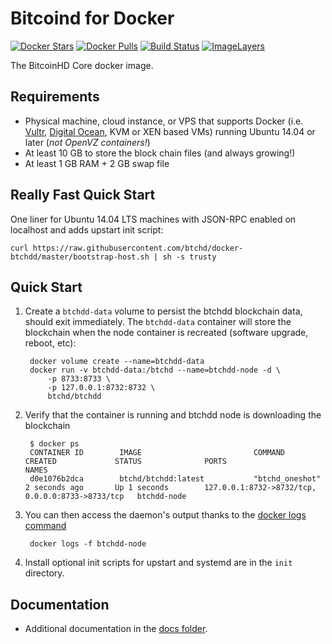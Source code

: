 Bitcoind for Docker
===================

[![Docker Stars](https://img.shields.io/docker/stars/btchd/btchdd.svg)](https://hub.docker.com/r/btchd/btchdd/)
[![Docker Pulls](https://img.shields.io/docker/pulls/btchd/btchdd.svg)](https://hub.docker.com/r/btchd/btchdd/)
[![Build Status](https://travis-ci.org/btchd/docker-btchdd.svg?branch=master)](https://travis-ci.org/btchd/docker-btchdd/)
[![ImageLayers](https://images.microbadger.com/badges/image/btchd/btchdd.svg)](https://microbadger.com/#/images/btchd/btchdd)

The BitcoinHD Core docker image.


Requirements
------------

* Physical machine, cloud instance, or VPS that supports Docker (i.e. [Vultr](http://bit.ly/1HngXg0), [Digital Ocean](http://bit.ly/18AykdD), KVM or XEN based VMs) running Ubuntu 14.04 or later (*not OpenVZ containers!*)
* At least 10 GB to store the block chain files (and always growing!)
* At least 1 GB RAM + 2 GB swap file


Really Fast Quick Start
-----------------------

One liner for Ubuntu 14.04 LTS machines with JSON-RPC enabled on localhost and adds upstart init script:

    curl https://raw.githubusercontent.com/btchd/docker-btchdd/master/bootstrap-host.sh | sh -s trusty


Quick Start
-----------

1. Create a `btchdd-data` volume to persist the btchdd blockchain data, should exit immediately.  The `btchdd-data` container will store the blockchain when the node container is recreated (software upgrade, reboot, etc):

        docker volume create --name=btchdd-data
        docker run -v btchdd-data:/btchd --name=btchdd-node -d \
            -p 8733:8733 \
            -p 127.0.0.1:8732:8732 \
            btchd/btchdd

2. Verify that the container is running and btchdd node is downloading the blockchain

        $ docker ps
        CONTAINER ID        IMAGE                         COMMAND             CREATED             STATUS              PORTS                                              NAMES
        d0e1076b2dca        btchd/btchdd:latest           "btchd_oneshot"     2 seconds ago       Up 1 seconds        127.0.0.1:8732->8732/tcp, 0.0.0.0:8733->8733/tcp   btchdd-node

3. You can then access the daemon's output thanks to the [docker logs command]( https://docs.docker.com/reference/commandline/cli/#logs)

        docker logs -f btchdd-node

4. Install optional init scripts for upstart and systemd are in the `init` directory.


Documentation
-------------

* Additional documentation in the [docs folder](docs).
